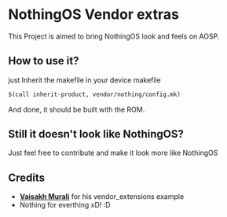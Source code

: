 # NothingOS Vendor extras 

This Project is aimed to bring NothingOS look and feels on AOSP. 

## How to use it?

just Inherit the makefile in your device makefile

```bash
$(call inherit-product, vendor/nothing/config.mk)
```

And done, it should be built with the ROM.

## Still it doesn't look like NothingOS?

Just feel free to contribute and make it look more like NothingOS

## Credits

* [**Vaisakh Murali**](https://github.com/mvaisakh) for his vendor_extensions example
* Nothing for everthing xD! :D
